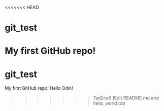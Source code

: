 <<<<<<< HEAD
# git_test
My first GitHub repo!
=======
# git_test
My first GitHub repo!
Hello Odin!
>>>>>>> 7ad2ca9 (Edit README.md and hello_world.txt)
